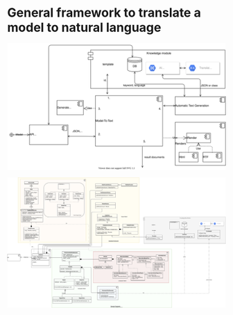 # General framework to translate a model to natural language


![Component](https://raw.githubusercontent.com/cguz/model-to-text/5e15e31a5018be9308426e693dca1da4edee936c/img/MT-Component-Diagram.svg)



![Class diagram](https://raw.githubusercontent.com/cguz/model-to-text/5e15e31a5018be9308426e693dca1da4edee936c/img/MT-Class-Diagram.svg)


